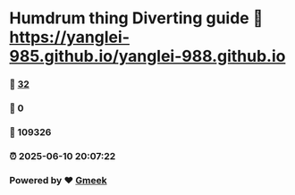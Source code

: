 # Humdrum thing Diverting guide :link: https://yanglei-985.github.io/yanglei-988.github.io 
### :page_facing_up: [32](https://yanglei-985.github.io/yanglei-988.github.io/tag.html) 
### :speech_balloon: 0 
### :hibiscus: 109326 
### :alarm_clock: 2025-06-10 20:07:22 
### Powered by :heart: [Gmeek](https://github.com/Meekdai/Gmeek)
